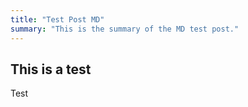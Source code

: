 ```yaml
---
title: "Test Post MD"
summary: "This is the summary of the MD test post."
---
```


## This is a test

Test
